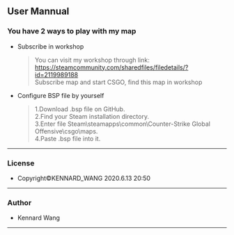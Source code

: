 ## User Mannual
### You have 2 ways to play with my map  
+ Subscribe in workshop  
  > You can visit my workshop through link: https://steamcommunity.com/sharedfiles/filedetails/?id=2119989188  
  > Subscribe map and start CSGO, find this map in workshop   
+ Configure BSP file by yourself
  > 1.Download .bsp file on GitHub.  
  > 2.Find your Steam installation directory.  
  > 3.Enter file Steam\steamapps\common\Counter-Strike Global Offensive\csgo\maps.  
  > 4.Paste .bsp file into it.
------
### License  
+ Copyright©KENNARD_WANG 2020.6.13 20:50
------
### Author
+ Kennard Wang
------
